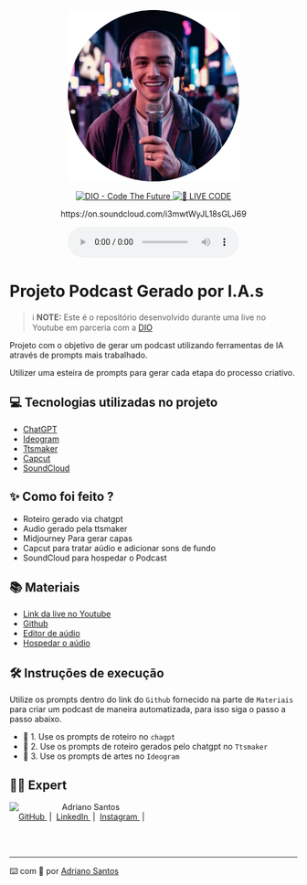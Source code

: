 <p align="center">
<img 
    src="./assets/cover.png"
    width="300"
/>
</p>

<p align="center">
<a href="https://dio.me/">
    <img 
        src="https://img.shields.io/badge/DIO-Code_The_Future-28DA77?logo=youtube" 
        alt="DIO - Code The Future">
</a>
<a href="https://dio.me/">
<img 
    src="https://img.shields.io/badge/🔴_LIVE_CODE-FF5E72" 
    alt="🔴 LIVE CODE">
</a>
<p align="center">
    https://on.soundcloud.com/i3mwtWyJL18sGLJ69
</p>

<div align="center">
    <audio src="./output/podcast_editado_capcup.MP3" controls title="Podcast editado"></audio>
</div>

# Projeto Podcast Gerado por I.A.s


 > ℹ️ **NOTE:** Este é o repositório desenvolvido durante uma live no Youtube em parceria com a [DIO](https://dio.me)

Projeto com o objetivo de gerar um podcast utilizando ferramentas de IA através de prompts mais trabalhado.

Utilizer uma esteira de prompts para gerar cada etapa do processo criativo.

## 💻 Tecnologias utilizadas no projeto

- [ChatGPT](https://chat.openai.com/) 
- [Ideogram](https://ideogram.ai/t/explore)
- [Ttsmaker](https://ttsmaker.com/br)
- [Capcut](https://www.capcut.com/pt-br/)
- [SoundCloud](https://on.soundcloud.com/i3mwtWyJL18sGLJ69)

## ✨ Como foi feito ?

- Roteiro gerado via chatgpt
- Audio gerado pela ttsmaker
- Midjourney Para gerar capas
- Capcut para tratar aúdio e adicionar sons de fundo
- SoundCloud para hospedar o Podcast

## 📚 Materiais

- [Link da live no Youtube](https://www.youtube.com)
- [Github](https://github.com/Adriano1976/prompts-for-podcast-generate-by-ia/tree/71566d7568d50a2c37ea1f8c1a312ea092f7d9ab/src/prompts)
- [Editor de aúdio](https://www.capcut.com/editor?from_page=landing_page&__action_from=picture_V%C3%ADdeos%20profissionais%20em%20minutos,%20n%C3%A3o%20em%20horas.)
- [Hospedar o aúdio](https://soundcloud.com/discover)

## 🛠️ Instruções de execução

Utilize os prompts dentro do link do `Github` fornecido na parte de `Materiais` para criar um podcast de maneira automatizada, para isso siga o passo a passo abaixo.

- 🤖 1. Use os prompts de roteiro no `chagpt`
- 🤖 2. Use os prompts de roteiro gerados pelo chatgpt no  `Ttsmaker`
- 🤖 3. Use os prompts de artes no `Ideogram`

## 👨‍💻 Expert

<p>
    <img 
      align=left 
      margin=10 
      width=80 
      src="./assets/nerd.png"
    />
    <p>&nbsp&nbsp&nbspAdriano Santos<br>
    &nbsp&nbsp&nbsp
    <a 
        href="https://github.com/Adriano1976">
        GitHub
    </a>
    &nbsp;|&nbsp;
    <a 
        href="https://www.linkedin.com/in/adrianosantos-dev/">
        LinkedIn
    </a>
    &nbsp;|&nbsp;
    <a 
        href="https://www.instagram.com/adrianosantos.git/?theme=dark">
        Instagram
    </a>
    &nbsp;|&nbsp;</p>
</p>
<br/><br/>
<p>

---

⌨️ com 💜 por [Adriano Santos](https://github.com/Adriano1976)
